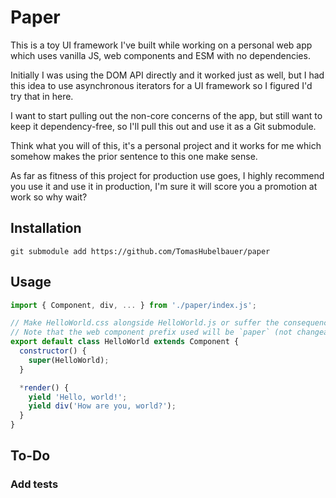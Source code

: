 # Paper

This is a toy UI framework I've built while working on a personal web app which
uses vanilla JS, web components and ESM with no dependencies.

Initially I was using the DOM API directly and it worked just as well, but I had
this idea to use asynchronous iterators for a UI framework so I figured I'd try
that in here.

I want to start pulling out the non-core concerns of the app, but still want to
keep it dependency-free, so I'll pull this out and use it as a Git submodule.

Think what you will of this, it's a personal project and it works for me which
somehow makes the prior sentence to this one make sense.

As far as fitness of this project for production use goes, I highly recommend
you use it and use it in production, I'm sure it will score you a promotion at
work so why wait?

## Installation

```
git submodule add https://github.com/TomasHubelbauer/paper
```

## Usage

```js
import { Component, div, ... } from './paper/index.js';

// Make HelloWorld.css alongside HelloWorld.js or suffer the consequences
// Note that the web component prefix used will be `paper` (not changeable)
export default class HelloWorld extends Component {
  constructor() {
    super(HelloWorld);
  }

  *render() {
    yield 'Hello, world!';
    yield div('How are you, world?');
  }
}
```

## To-Do

### Add tests
